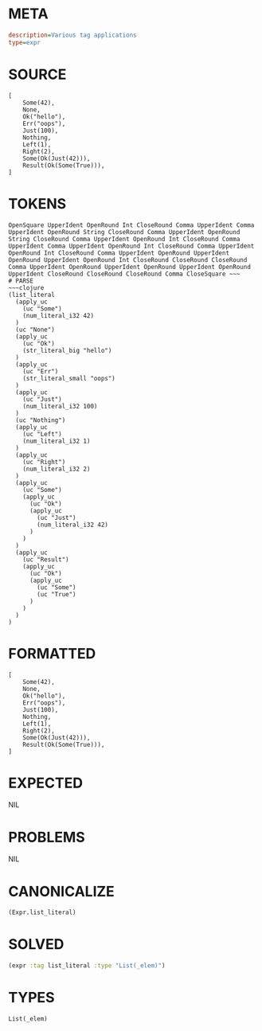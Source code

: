 # META
~~~ini
description=Various tag applications
type=expr
~~~
# SOURCE
~~~roc
[
    Some(42),
    None,
    Ok("hello"),
    Err("oops"),
    Just(100),
    Nothing,
    Left(1),
    Right(2),
    Some(Ok(Just(42))),
    Result(Ok(Some(True))),
]
~~~
# TOKENS
~~~text
OpenSquare UpperIdent OpenRound Int CloseRound Comma UpperIdent Comma UpperIdent OpenRound String CloseRound Comma UpperIdent OpenRound String CloseRound Comma UpperIdent OpenRound Int CloseRound Comma UpperIdent Comma UpperIdent OpenRound Int CloseRound Comma UpperIdent OpenRound Int CloseRound Comma UpperIdent OpenRound UpperIdent OpenRound UpperIdent OpenRound Int CloseRound CloseRound CloseRound Comma UpperIdent OpenRound UpperIdent OpenRound UpperIdent OpenRound UpperIdent CloseRound CloseRound CloseRound Comma CloseSquare ~~~
# PARSE
~~~clojure
(list_literal
  (apply_uc
    (uc "Some")
    (num_literal_i32 42)
  )
  (uc "None")
  (apply_uc
    (uc "Ok")
    (str_literal_big "hello")
  )
  (apply_uc
    (uc "Err")
    (str_literal_small "oops")
  )
  (apply_uc
    (uc "Just")
    (num_literal_i32 100)
  )
  (uc "Nothing")
  (apply_uc
    (uc "Left")
    (num_literal_i32 1)
  )
  (apply_uc
    (uc "Right")
    (num_literal_i32 2)
  )
  (apply_uc
    (uc "Some")
    (apply_uc
      (uc "Ok")
      (apply_uc
        (uc "Just")
        (num_literal_i32 42)
      )
    )
  )
  (apply_uc
    (uc "Result")
    (apply_uc
      (uc "Ok")
      (apply_uc
        (uc "Some")
        (uc "True")
      )
    )
  )
)
~~~
# FORMATTED
~~~roc
[
	Some(42),
	None,
	Ok("hello"),
	Err("oops"),
	Just(100),
	Nothing,
	Left(1),
	Right(2),
	Some(Ok(Just(42))),
	Result(Ok(Some(True))),
]
~~~
# EXPECTED
NIL
# PROBLEMS
NIL
# CANONICALIZE
~~~clojure
(Expr.list_literal)
~~~
# SOLVED
~~~clojure
(expr :tag list_literal :type "List(_elem)")
~~~
# TYPES
~~~roc
List(_elem)
~~~
